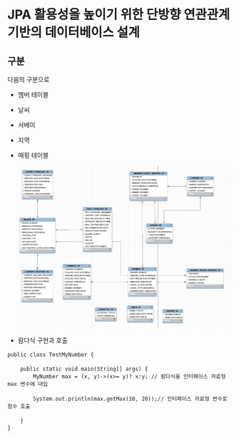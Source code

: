 # JPA 활용성을 높이기 위한 단방향 연관관계 기반의 데이터베이스 설계

##
## 구분
다음의 구분으로
- 멤버 테이블
- 날씨
- 서베이
- 지역
- 매핑 테이블


  ![dbtable](img/dbtable.png)

- 람다식 구현과 호출

```
public class TestMyNumber {

	public static void main(String[] args) {
		MyNumber max = (x, y)->(x>= y)? x:y; // 람다식을 인터페이스 자료형 max 변수에 대입

		System.out.println(max.getMax(10, 20));// 인터페이스 자료형 변수로 함수 호출

	}
}
```



